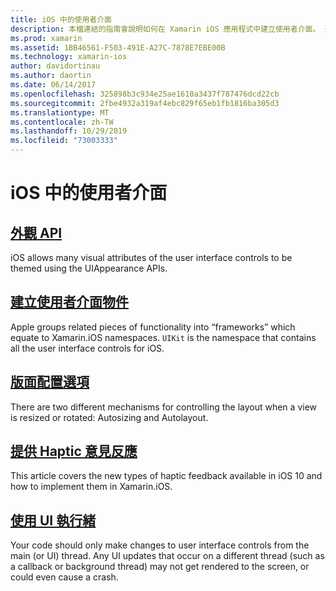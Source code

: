 ```yaml
---
title: iOS 中的使用者介面
description: 本檔連結的指南會說明如何在 Xamarin iOS 應用程式中建立使用者介面。 連結的指南涵蓋外觀 API、建立使用者介面物件、版面配置選項等等。
ms.prod: xamarin
ms.assetid: 1BB46561-F503-491E-A27C-7878E7EBE00B
ms.technology: xamarin-ios
author: davidortinau
ms.author: daortin
ms.date: 06/14/2017
ms.openlocfilehash: 325898b3c934e25ae1610a3437f787476dcd22cb
ms.sourcegitcommit: 2fbe4932a319af4ebc829f65eb1fb1816ba305d3
ms.translationtype: MT
ms.contentlocale: zh-TW
ms.lasthandoff: 10/29/2019
ms.locfileid: "73003333"
---
```

# <a name="user-interfaces-in-ios"></a>iOS 中的使用者介面

## <a name="appearance-apiintroduction-to-the-appearance-apimd"></a>[外觀 API](introduction-to-the-appearance-api.md)

iOS allows many visual attributes of the user interface controls to be themed using the UIAppearance APIs.

## <a name="creating-user-interface-objectsiosuser-interfaceios-uicreating-ui-objectsmd"></a>[建立使用者介面物件](~/ios/user-interface/ios-ui/creating-ui-objects.md)

Apple groups related pieces of functionality into “frameworks” which equate to Xamarin.iOS namespaces. `UIKit` is the namespace that contains all the user interface controls for iOS.

## <a name="layout-optionsiosuser-interfaceios-uilayout-optionsmd"></a>[版面配置選項](~/ios/user-interface/ios-ui/layout-options.md)

There are two different mechanisms for controlling the layout when a view is resized or rotated: Autosizing and Autolayout.

## <a name="providing-haptic-feedbackiosuser-interfaceios-uihaptic-feedbackmd"></a>[提供 Haptic 意見反應](~/ios/user-interface/ios-ui/haptic-feedback.md)

This article covers the new types of haptic feedback available in iOS 10 and how to implement them in Xamarin.iOS.

## <a name="working-with-the-ui-threadiosuser-interfaceios-uiui-threadmd"></a>[使用 UI 執行緒](~/ios/user-interface/ios-ui/ui-thread.md)

Your code should only make changes to user interface controls from the main (or UI) thread. Any UI updates that occur on a different thread (such as a callback or background thread) may not get rendered to the screen, or could even cause a crash.
